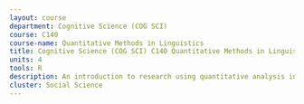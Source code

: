 ```yaml
---
layout: course 
department: Cognitive Science (COG SCI)
course: C140
course-name: Quantitative Methods in Linguistics
title: Cognitive Science (COG SCI) C140 Quantitative Methods in Linguistics
units: 4
tools: R
description: An introduction to research using quantitative analysis in linguistics and cognitive science. Students will learn how to use the R programming environment for statistical analysis and data visualization. Also listed as Linguistics C160.
cluster: Social Science
---
```

